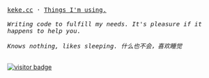 <!-- <img align="right" src="https://github-readme-stats.vercel.app/api?username=Bernankez&show_icons=true&icon_color=CE1D2D&text_color=718096&bg_color=ffffff&hide_title=true" /> -->


<samp>
  <a href="https://keke.cc/" target="_blank">keke.cc</a> ·
  <a href="https://github.com/Bernankez/use" target="_blank">Things I'm using.</a>
</samp>

<br>
<br>

<i>
  <samp>
    Writing code to fulfill my needs. It's pleasure if it happens to help you.
    <br>
    <br>
    Knows nothing, likes sleeping. 什么也不会，喜欢睡觉
  </samp>
</i>

<br>
<br>

[![visitor badge](https://badge.keke.cc/api/github.com/bernankez)](https://github.com/Bernankez/visitor-badge)
